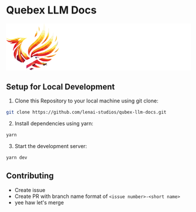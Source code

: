 # Quebex LLM Docs

<a name="readme-top"></a>

<p align="center">
  <a href=""><img src="./public/qubex-logo.png" alt="Qubex Logo"></a>
</p>

## Setup for Local Development

1. Clone this Repository to your local machine using git clone:

```sh
git clone https://github.com/lenai-studios/qubex-llm-docs.git
```


2. Install dependencies using yarn:

```sh
yarn
```

3. Start the development server:

```sh
yarn dev
```

## Contributing

- Create issue
- Create PR with branch name format of `<issue number>-<short name>`
- yee haw let's merge

<!-- _special thanks to [@ShadowArcanist](https://github.com/ShadowArcanist) for the migration to NextJS_ -->
